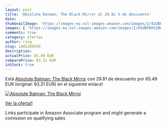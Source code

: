 ```yaml
---
layout: post
title: 'Absolute Batman: The Black Mirror al 29.81 % de descuento'
date: 
thumbnailImage: 'https://images-eu.ssl-images-amazon.com/images/I/41UBPOH%2BWhL._SL200_.jpg'
images: [ 'https://images-eu.ssl-images-amazon.com/images/I/41UBPOH%2BWhL._SL200_.jpg' ]
comments: true
category: ofertas
author: ring
slug: 140128955X
description:
actualPrice: 65.49 EUR
comparePrice: 93.31 EUR
inStock: true
---
```


Está [Absolute Batman: The Black Mirror](https://www.amazon.es/dp/140128955X/?tag=tolees-21) con 29.81 de descuento por 65.49 EUR (original: 93.31 EUR) en el siguiente enlace!

[![Absolute Batman: The Black Mirror](https://images-eu.ssl-images-amazon.com/images/I/41UBPOH%2BWhL._SL200_.jpg)](https://www.amazon.es/dp/140128955X/?tag=tolees-21)

[Ver la oferta!!](https://www.amazon.es/dp/140128955X/?tag=tolees-21)

Links participate in Amazon Associate program and might generate a comission on qualifying sales


